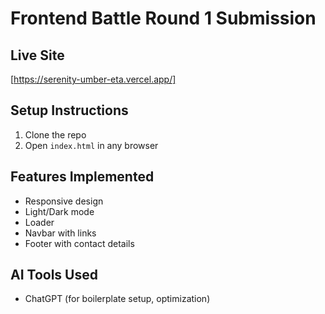 # Frontend Battle Round 1 Submission

## Live Site
[https://serenity-umber-eta.vercel.app/]

## Setup Instructions
1. Clone the repo
2. Open `index.html` in any browser

## Features Implemented
- Responsive design
- Light/Dark mode
- Loader
- Navbar with links
- Footer with contact details


## AI Tools Used
- ChatGPT (for boilerplate setup, optimization)

